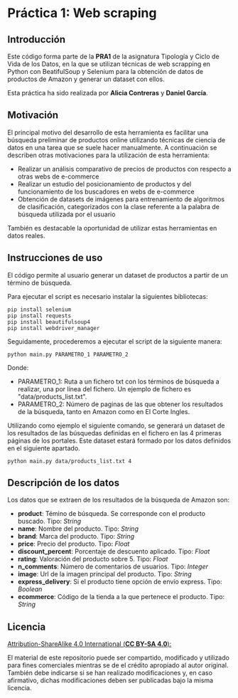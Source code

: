 # Práctica 1: Web scraping

## Introducción

Este código forma parte de la **PRA1** de la asignatura Tipología y Ciclo de Vida de los Datos, en la que se utilizan técnicas de web scrapping en Python con BeatifulSoup y Selenium para la obtención  de datos de productos de Amazon y generar un dataset con ellos. 

Esta práctica ha sido realizada por **Alicia Contreras** y **Daniel García**.

## Motivación

El principal motivo del desarrollo de esta herramienta es facilitar una búsqueda preliminar de productos online utilizando técnicas de ciencia de datos en una tarea que se suele hacer manualmente. A continuación se describen otras motivaciones para la utilización de esta herramienta:

* Realizar un análisis comparativo de precios de productos con respecto a otras webs de e-commerce
* Realizar un estudio del posicionamiento de productos y del funcionamiento de los buscadores en webs de e-commerce
* Obtención de datasets de imágenes para entrenamiento de algoritmos de clasificación, categorizados con la clase referente a la palabra de búsqueda utilizada por el usuario

También es destacable la oportunidad de utilizar estas herramientas en datos reales.

## Instrucciones de uso

El código permite al usuario generar un dataset de productos a partir de un término de búsqueda.

Para ejecutar el script es necesario instalar la siguientes bibliotecas:

```
pip install selenium
pip install requests
pip install beautifulsoup4
pip install webdriver_manager
```

Seguidamente, procederemos a ejecutar el script de la siguiente manera:

```
python main.py PARAMETRO_1 PARAMETRO_2
```

Donde:

*   PARAMETRO_1: Ruta a un fichero txt con los términos de búsqueda a realizar, una por línea del fichero. Un ejemplo de fichero es "data/products_list.txt".
*   PARAMETRO_2: Número de paginas de las que obtener los resultados de la búsqueda, tanto en Amazon como en El Corte Ingles.

Utilizando como ejemplo el siguiente comando, se generará un dataset de los resultados de las búsquedas definidas en el fichero en las 4 primeras páginas de los portales. Este dataset estará formado por los datos definidos en el siguiente apartado.

```
python main.py data/products_list.txt 4
```

## Descripción de los datos

Los datos que se extraen de los resultados de la búsqueda de Amazon son:

* **product**: Témino de búsqueda. Se corresponde con el producto buscado. Tipo: *String*
* **name**: Nombre del producto. Tipo: *String*
* **brand**: Marca del producto. Tipo: *String*
* **price**: Precio del producto. Tipo: *Float*
* **discount_percent**: Porcentaje de descuento aplicado. Tipo: *Float*
* **rating**: Valoración del producto sobre 5. Tipo: *Float*
* **n_comments**: Número de comentarios de usuarios. Tipo: *Integer*
* **image**: Url de la imagen principal del producto. Tipo: *String*
* **express_delivery**: Si el producto tiene opción de envío express. Tipo: *Boolean*
* **ecommerce**: Código de la tienda a la que pertenece el producto. Tipo: *String*

## Licencia

<ins>Attribution-ShareAlike 4.0 International (**CC BY-SA 4.0**):</ins>

El material de este repositorio puede ser compartido, modificado y utilizado para fines comerciales mientras se de el crédito apropiado al autor original. También debe indicarse si se han realizado modificaciones y, en caso afirmativo, dichas modificaciones deben ser publicadas bajo la misma licencia.